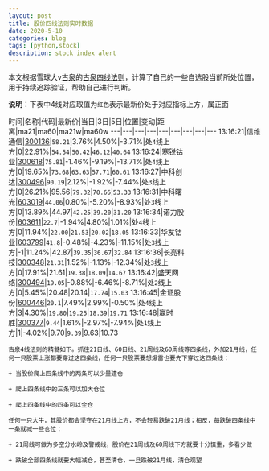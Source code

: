 ```yaml
---
layout: post
title: 股价四线法则实时数据
date: 2020-5-10
categories: blog
tags: [python,stock]
description: stock index alert
---
```



本文根据雪球大v[古泉](https://xueqiu.com/u/7148646888)的[古泉四线法则](https://xueqiu.com/7148646888/130498192)，计算了自己的一些自选股当前所处位置，用于持续追踪验证，帮助自己进行判断。

**说明**：下表中4线对应取值为`红色`表示最新价处于对应指标上方，属正面

时间|名称|代码|最新价|当日|3日|5日|位置|变动|距离|ma21|ma60|ma21w|ma60w
---|---|---|---|---|---|---|---|---
13:16:21|信维通信|[300136](https://xueqiu.com/S/SZ300136)|`58.21`|3.76%|4.50%|-3.71%|处`4`线上方|0|22.91%|`54.54`|`50.42`|`46.12`|`40.64`
13:16:24|寒锐钴业|[300618](https://xueqiu.com/S/SZ300618)|`75.81`|-1.46%|-9.19%|-13.71%|处`4`线上方|0|19.65%|`73.68`|`63.63`|`57.71`|`60.61`
13:16:27|中科创达|[300496](https://xueqiu.com/S/SZ300496)|`90.19`|2.12%|-1.92%|-7.44%|处`3`线上方|0|26.21%|95.56|`79.32`|`70.66`|`53.33`
13:16:31|中科曙光|[603019](https://xueqiu.com/S/SH603019)|`44.06`|0.80%|-5.20%|-8.93%|处`3`线上方|0|13.89%|44.97|`42.25`|`39.20`|`31.20`
13:16:34|诺力股份|[603611](https://xueqiu.com/S/SH603611)|`22.7`|-1.94%|4.80%|1.01%|处`4`线上方|0|11.94%|`22.00`|`21.53`|`20.02`|`18.05`
13:16:33|华友钴业|[603799](https://xueqiu.com/S/SH603799)|`41.8`|-0.48%|-4.23%|-11.15%|处`3`线上方|-1|11.24%|42.87|`39.35`|`36.67`|`32.84`
13:16:36|长亮科技|[300348](https://xueqiu.com/S/SZ300348)|`21.31`|1.52%|-1.13%|-12.34%|处`3`线上方|0|17.91%|21.61|`19.38`|`18.09`|`14.67`
13:16:42|盛天网络|[300494](https://xueqiu.com/S/SZ300494)|`19.05`|-0.88%|-6.46%|-8.71%|处`2`线上方|0|5.45%|20.48|20.14|`17.74`|`15.03`
13:16:45|金证股份|[600446](https://xueqiu.com/S/SH600446)|`20.1`|7.49%|2.99%|-0.50%|处`4`线上方|3|4.30%|`19.80`|`19.25`|`18.39`|`19.71`
13:16:48|赢时胜|[300377](https://xueqiu.com/S/SZ300377)|`9.44`|1.61%|-2.97%|-7.94%|处`1`线上方|1|-4.02%|9.70|`9.39`|9.63|10.73

```
古泉4线法则的精髓如下。抓住21日线、60日线、21周线及60周线等四条线，外加21月线，任何一只股票上涨都要穿过这四条线，任何一只股票要想爆雷也要先下穿过这四条线：

+ 当股价爬上四条线中的两条可以少量建仓

+ 爬上四条线中的三条可以加大仓位

+ 爬上四条线中的四条可以全仓

任何一只大牛，其股价都会坚守在21月线上方，不会轻易跌破21月线；相反，每跌破四条线中一条就减一些仓位：

+ 21周线可做为多空分水岭及警戒线，股价在21周线及60周线下方就要十分慎重，多看少做

+ 跌破全部四条线就要大幅减仓，甚至清仓，一旦跌破21月线，清仓观望
```